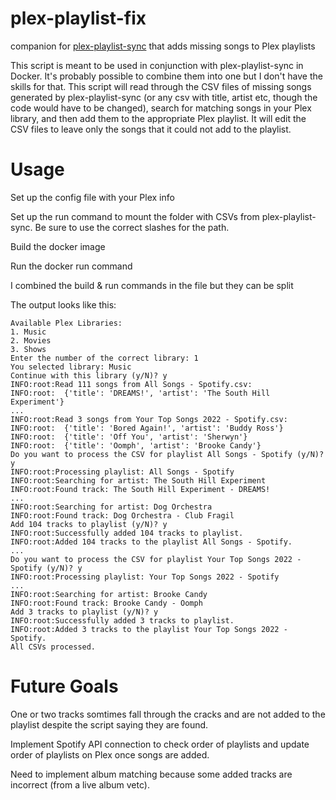 # plex-playlist-fix
companion for [plex-playlist-sync](https://github.com/rnagabhyrava/plex-playlist-sync) that adds missing songs to Plex playlists

This script is meant to be used in conjunction with plex-playlist-sync in Docker. It's probably possible to combine them into one but I don't have the skills for that. This script will read through the CSV files of missing songs generated by plex-playlist-sync (or any csv with title, artist etc, though the code would have to be changed), search for matching songs in your Plex library, and then add them to the appropriate Plex playlist. It will edit the CSV files to leave only the songs that it could not add to the playlist.

# Usage

Set up the config file with your Plex info

Set up the run command to mount the folder with CSVs from plex-playlist-sync. Be sure to use the correct slashes for the path.

Build the docker image

Run the docker run command

I combined the build & run commands in the file but they can be split


The output looks like this:

```
Available Plex Libraries:
1. Music
2. Movies
3. Shows
Enter the number of the correct library: 1
You selected library: Music
Continue with this library (y/N)? y
INFO:root:Read 111 songs from All Songs - Spotify.csv:
INFO:root:  {'title': 'DREAMS!', 'artist': 'The South Hill Experiment'}
...
INFO:root:Read 3 songs from Your Top Songs 2022 - Spotify.csv:
INFO:root:  {'title': 'Bored Again!', 'artist': 'Buddy Ross'}
INFO:root:  {'title': 'Off You', 'artist': 'Sherwyn'}
INFO:root:  {'title': 'Oomph', 'artist': 'Brooke Candy'}
Do you want to process the CSV for playlist All Songs - Spotify (y/N)? y
INFO:root:Processing playlist: All Songs - Spotify
INFO:root:Searching for artist: The South Hill Experiment
INFO:root:Found track: The South Hill Experiment - DREAMS!
...
INFO:root:Searching for artist: Dog Orchestra
INFO:root:Found track: Dog Orchestra - Club Fragil
Add 104 tracks to playlist (y/N)? y
INFO:root:Successfully added 104 tracks to playlist.
INFO:root:Added 104 tracks to the playlist All Songs - Spotify.
...
Do you want to process the CSV for playlist Your Top Songs 2022 - Spotify (y/N)? y
INFO:root:Processing playlist: Your Top Songs 2022 - Spotify
...
INFO:root:Searching for artist: Brooke Candy
INFO:root:Found track: Brooke Candy - Oomph
Add 3 tracks to playlist (y/N)? y
INFO:root:Successfully added 3 tracks to playlist.
INFO:root:Added 3 tracks to the playlist Your Top Songs 2022 - Spotify.
All CSVs processed.
```


# Future Goals

One or two tracks somtimes fall through the cracks and are not added to the playlist despite the script saying they are found. 

Implement Spotify API connection to check order of playlists and update order of playlists on Plex once songs are added.

Need to implement album matching because some added tracks are incorrect (from a live album vetc).
